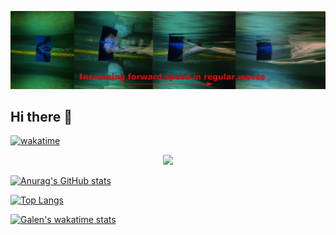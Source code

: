 ![banner](https://github.com/gang525/gang525/blob/main/ventilation.png)

## Hi there 👋
<!-- Badges -->
[![wakatime](https://wakatime.com/badge/user/b44cd61b-b52d-4a06-a747-71aa469355e2.svg)](https://wakatime.com/@b44cd61b-b52d-4a06-a747-71aa469355e2)
<p align='center'>
<a href="https://www.linkedin.com/in/galen-w-ng-a44baa126/"><img height="30" src="https://github.com/WaylonWalker/WaylonWalker/blob/main/icon/linkedin.png?raw=true"></a>
</p>

[![Anurag's GitHub stats](https://github-readme-stats.vercel.app/api?username=gang525&count_private=false&theme=algolia&show_icons=true)](https://github.com/anuraghazra/github-readme-stats)

[![Top Langs](https://github-readme-stats.vercel.app/api/top-langs/?username=gang525&theme=algolia&hide=javascript,html,css,scss&langs_count=10)](https://github.com/anuraghazra/github-readme-stats)

[![Galen's wakatime stats](https://github-readme-stats.vercel.app/api/wakatime?username=gang)](https://github.com/anuraghazra/github-readme-stats)
